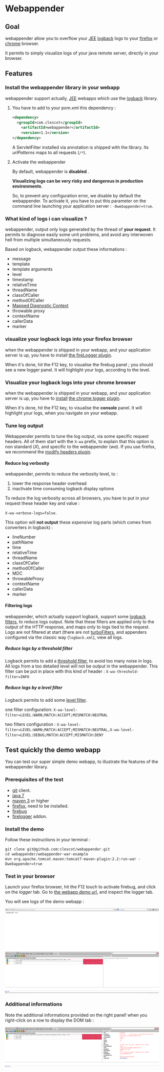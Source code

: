 # Webappender

## Goal

webappender allow you to overflow your [JEE](http://en.wikipedia.org/wiki/Java_Platform,_Enterprise_Edition) [logback](http://logback.qos.ch) logs to your [firefox](http://www.mozilla.org/firefox/new/) or [chrome](http://www.google.com/chrome/‎) browser.

It permits to simply visualize logs of your java remote server, directly in your browser.

## Features

### Install the webappender library in your webapp

webappender support actually, [JEE](http://en.wikipedia.org/wiki/Java_Platform,_Enterprise_Edition) webapps which use the [logback](http://logback.qos.ch) library.

1. You have to add to your pom.xml this dependency :
   
	```xml
	<dependency>
	  <groupId>com.clescot</groupId>
	    <artifactId>webappender</artifactId>
	    <version>1.1</version>
	</dependency>
	```

	A ServletFilter installed via annotation is shipped with the library. Its *urlPatterns* maps to all requests (`/*`).

2. Activate the webappender

	By default, webappender is **disabled** .

	**Visualizing logs can be very risky and dangerous in production environments**.

	So, to prevent any configuration error, we disable by default the webappender.
	To activate it, you have to put this parameter on the command line launching your application server :
	`-Dwebappender=true`.


 
### What kind of logs i can visualize ?

webappender, output only logs generated by the thread of **your request**. It permits to diagnose easily some unit problems, and avoid any interwoven hell from multiple simultaneously requests.

Based on logback, webappender output these informations : 

* message
* template
* template arguments
* level
* timestamp
* relativeTime
* threadName
* classOfCaller
* methodOfCaller
* [Mapped Diagnostic Context](http://logback.qos.ch/manual/mdc.html)
* throwable proxy
* contextName
* callerData
* marker

### visualize your logback logs into your firefox browser

when the webappender is shipped in your webapp, and your application server is up, you have to install [the fireLogger plugin](https://addons.mozilla.org/en-us/firefox/addon/firelogger/).

When it's done, hit the F12 key, to visualise the firebug panel ;  you should see a new logger panel. It will highlight your logs, according to the level.

### Visualize your logback logs into your chrome browser

when the webappender is shipped in your webapp, and your application server is up, you have to [install](https://chrome.google.com/webstore/detail/chrome-logger/noaneddfkdjfnfdakjjmocngnfkfehhd) [the chrome logger plugin](http://craig.is/writing/chrome-logger).

When it's done, hit the F12 key, to visualise the **console** panel. It will highlight your logs, when you navigate on your webapp.

### Tune log output

Webappender permits to tune the log output, via some specific request headers.
All of them start with the `X-wa` prefix, to explain that this option is non standard (*X*), and specific to the webappender (*wa*). 
If you use firefox, we recommend the [modify headers plugin](https://addons.mozilla.org/en-US/firefox/addon/modify-headers/).

#### Reduce log verbosity

webappender, permits to reduce the verbosity level, to :

1. lower the response header overhead 
2. inactivate time consuming logback display options

To reduce the log verbosity across all browsers, you have to put in your request these header key and value : 

`X-wa-verbose-logs=false`.

This option will **not output** these *expensive* log parts (which comes from converters in logback) : 

* lineNumber
* pathName
* time
* relativeTime
* threadName
* classOfCaller
* methodOfCaller
* MDC
* throwableProxy
* contextName
* callerData
* marker



#### Filtering logs

webappender, which actually support logback, support some [logback filters](http://logback.qos.ch/manual/filters.html), to reduce logs output.
Note that these filters are applied only to the output of the HTTP response, and maps only to logs tied to the request.
Logs are not filtered at start (there are not [turboFilters](http://logback.qos.ch/apidocs/ch/qos/logback/classic/turbo/class-use/TurboFilter.html), and appenders configured via the classic way (`logback.xml`), view all logs. 

##### Reduce logs by a threshold filter

Logback permits to add a [threshold filter](http://logback.qos.ch/manual/filters.html#thresholdFilter), to avoid too many noise in logs.
All logs from a too detailed level will not be output in the webappender.
This filter can be put in place with this kind of header : 
`X-wa-threshold-filter=INFO` 

##### Reduce logs by a level filter
Logback permits to add some [level filter](http://logback.qos.ch/manual/filters.html#levelFilter).

one filter configuration: 
`X-wa-level-filter=LEVEL:WARN;MATCH:ACCEPT;MISMATCH:NEUTRAL` 

two filters configuration :
`X-wa-level-filter=LEVEL:WARN;MATCH:ACCEPT;MISMATCH:NEUTRAL,X-wa-level-filter=LEVEL:DEBUG;MATCH:ACCEPT;MISMATCH:DENY` 


## Test quickly the demo webapp

You can test our super simple demo webapp, to illustrate the features of the webappender library.

### Prerequisites of the test

* [git](http://git-scm.com/) client.
* [java 7](http://www.oracle.com/technetwork/java/javase/downloads/index.html)
* [maven 3](http://maven.apache.org) or
higher
* [firefox](http://www.mozilla.org/fr/firefox/new/), need to be installed.
* [firebug](https://addons.mozilla.org/fr/firefox/addon/firebug/)
* [firelogger](https://addons.mozilla.org/firefox/addon/firelogger) addon.


### Install the demo
Follow these instructions in your terminal :

    git clone git@github.com:clescot/webappender.git
    cd webappender/webappender-war-example
    mvn org.apache.tomcat.maven:tomcat7-maven-plugin:2.2:run-war -Dwebappender=true



### Test in your browser

Launch your firefox browser, hit the F12 touch to activate firebug, and click on the *logger* tab.
 Go to [the webapp demo url](http://127.0.0.1:8080/webappender-war-example), and inspect the logger tab.

 You will see logs of the demo webapp :

 ![a demo webapp with the firelogger tab open](webappender.png)


### Additional informations

 Note the additional informations provided on the right panel! when you right-click on a row to display the DOM tab : 

![additional informations provided on the right](webappender2.png) 




